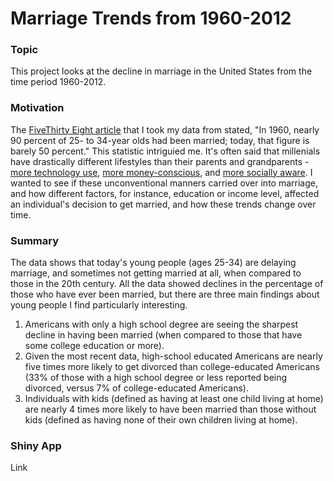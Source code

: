 # Marriage Trends from 1960-2012

### Topic
This project looks at the decline in marriage in the United States from the time period 1960-2012.

### Motivation
The [FiveThirty Eight article](https://fivethirtyeight.com/features/marriage-isnt-dead-yet/) that I took my data from stated, "In 1960, nearly 90 percent of 25- to 34-year olds had been married; today, that figure is barely 50 percent." This statistic intriguied me. It's often said that millenials have drastically different lifestyles than their parents and grandparents - [more technology use](http://www.pewresearch.org/fact-tank/2018/05/02/millennials-stand-out-for-their-technology-use-but-older-generations-also-embrace-digital-life/), [more money-conscious](https://www.investopedia.com/articles/personal-finance/021914/money-habits-millennials.asp), and [more socially aware](https://www.forbes.com/sites/wesgay/2017/08/11/millennials-social-responsibility/#6f05f38617d8). I wanted to see if these unconventional manners carried over into marriage, and how different factors, for instance, education or income level, affected an individual's decision to get married, and how these trends change over time.

### Summary
The data shows that today's young people (ages 25-34) are delaying marriage, and sometimes not getting married at all, when compared to those in the 20th century. All the data showed declines in the percentage of those who have ever been married, but there are three main findings about young people I find particularly interesting.
1. Americans with only a high school degree are seeing the sharpest decline in having been married (when compared to those that have some college education or more). 
2. Given the most recent data, high-school educated Americans are nearly five times more likely to get divorced than college-educated Americans (33% of those with a high school degree or less reported being divorced, versus 7% of college-educated Americans).
3. Individuals with kids (defined as having at least one child living at home) are nearly 4 times more likely to have been married than those without kids (defined as having none of their own children living at home).

### Shiny App
Link

